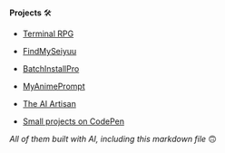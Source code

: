 **Projects** 🛠️


*   [Terminal RPG](Terminal-RPG.md)
  
*   [FindMySeiyuu](FindMySeiyuu.md)
      
*   [BatchInstallPro](BatchInstallPro.md)
      
*   [MyAnimePrompt](MyAnimePrompt.md)
      
*   [The AI Artisan](The-AI-Artisan.md)
  
*   [Small projects on CodePen](https://codepen.io/levent1ozgur/)
      
_All of them built with AI, including this markdown file_ 🙃
